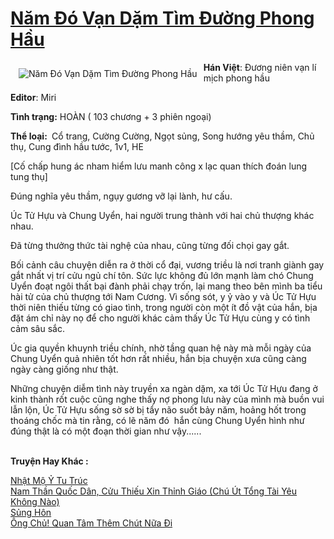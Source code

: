 <a href="https://utruyen.com/truyen/nam-do-van-dam-tim-duong-phong-hau/18077/" title="Năm Đó Vạn Dặm Tìm Đường Phong Hầu"><h1>Năm Đó Vạn Dặm Tìm Đường Phong Hầu</h1></a><div style="display:table"><img align="right" style="float: left; padding: 10px;" src="https://utruyen.com/images/story/200x260/nam-do-van-dam-tim-duong-phong-hau.jpg" alt="Năm Đó Vạn Dặm Tìm Đường Phong Hầu"><b>Hán Việt</b>: Đương niên vạn lí mịch phong hầu<p></p><b>Editor</b>: Miri <p></p><b>Tình trạng:</b> HOÀN ( 103 chương + 3 phiên ngoại)<p></p><b>Thể loại: </b> Cổ trang, Cường Cường, Ngọt sủng, Song hướng yêu thầm, Chủ thụ, Cung đình hầu tước, 1v1, HE  <p></p>[Cố chấp hung ác nham hiểm lưu manh công x lạc quan thích đoán lung tung thụ] <p></p>Đúng nghĩa yêu thầm, ngụy gương vỡ lại lành, hư cấu.<p></p>Úc Tử Hựu và Chung Uyển, hai người trung thành với hai chủ thượng khác nhau.<p></p>Đã từng thưởng thức tài nghệ của nhau, cũng từng đối chọi gay gắt.<p></p>Bối cảnh câu chuyện diễn ra ở thời cổ đại, vương triều là nơi tranh giành gay gắt nhất vị trí cửu ngủ chí tôn. Sức lực không đủ lớn mạnh làm chó Chung Uyển đoạt ngôi thất bại đành phải chạy trốn, lại mang theo bên mình ba tiểu hài tử của chủ thượng tới Nam Cương. Vì sống sót, y ỷ vào y và Úc Tử Hựu thời niên thiếu từng có giao tình, trong người còn một ít đồ vật của hắn, bịa đặt ám chỉ này nọ để cho người khác cảm thấy Úc Tử Hựu cùng y có tình cảm sâu sắc.<p></p>Úc gia quyền khuynh triều chính, nhờ tầng quan hệ này mà mỗi ngày của Chung Uyển quả nhiên tốt hơn rất nhiều, hắn bịa chuyện xưa cũng càng ngày càng giống như thật.<p></p>Những chuyện diễm tình này truyền xa ngàn dặm, xa tới Úc Tử Hựu đang ở kinh thành rốt cuộc cũng nghe thấy nợ phong lưu này của mình mà buồn vui lẫn lộn, Úc Tử Hựu sống sờ sờ bị tẩy não suốt bảy năm, hoảng hốt trong thoáng chốc mà tin rằng, có lẽ năm đó  hắn cùng Chung Uyển hình như đúng thật là có một đoạn thời gian như vậy......</div><p><br><b>Truyện Hay Khác :</b></p><a href="https://utruyen.com/truyen/nhat-mo-y-tu-truc/18680/" alt="Nhật Mộ Ỷ Tu Trúc">Nhật Mộ Ỷ Tu Trúc</a><br/><a href="https://truyenngontinhay.wordpress.com/2019/10/03/nam-than-quoc-dan-cuu-thieu-xin-thinh-giao-chu-ut-tong-tai-yeu-khong-nao/" alt="Nam Thần Quốc Dân, Cửu Thiếu Xin Thỉnh Giáo (Chú Út Tổng Tài Yêu Không Nào)">Nam Thần Quốc Dân, Cửu Thiếu Xin Thỉnh Giáo (Chú Út Tổng Tài Yêu Không Nào)</a><br/><a href="https://www.flickr.com/photos/184340401@N07/48754784916/" alt="Sủng Hôn">Sủng Hôn</a><br/><a href="https://github.com/quanluxury/ngontinhhot/tree/master/truyenhay/20314/" alt="Ông Chủ! Quan Tâm Thêm Chút Nữa Đi">Ông Chủ! Quan Tâm Thêm Chút Nữa Đi</a><br/>